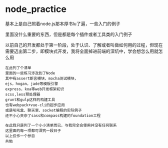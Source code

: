 # node_practice
基本上是自己照着node.js那本厚书lu了遍，一些入门的例子

里面没什么重要的东西，但是都是每个插件或者工具类的入门例子

以前自己的开发都处于第一阶段，处于认识、了解或者叫做如何用的过程，但现在需要迈出第二步，即模块式开发，我将全面掉进前端的深坑中，学会想怎么用就怎么用

```
在此列了个清单
里面的一些练习涉及到了Node
其中有assert断言模块，mocha测试模块，
ejs，hogan，jade等模板引擎
express，koa等web开发框架初识
scss,less预处理器
grunt和gulp这样的构建工具
也有webpack+vue-cli的起步应用
或是吼吼盒、聊天室、socket编程的实际例子
还不小心夹杂了sass和compass构建的foundation工程

在此我只是列了一个小小清单而已，与我完全会使用并没有任何联系
这里面的每一项都可深究一段日子
以上仅作一个参目
共勉

```
